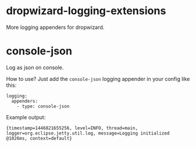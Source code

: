 # dropwizard-logging-extensions

More logging appenders for dropwizard.

# console-json

Log as json on console.

How to use? Just add the ```console-json``` logging appender in your config like this:
```
logging:
  appenders:
    - type: console-json
```

Example output:
```
{timestamp=1446821655256, level=INFO, thread=main, logger=org.eclipse.jetty.util.log, message=Logging initialized @1026ms, context=default}
```
